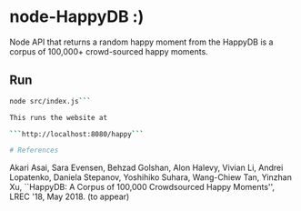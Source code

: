 # node-HappyDB :)

Node API that returns a random happy moment from the HappyDB is a corpus of 100,000+ crowd-sourced happy moments.

## Run

```bash
node src/index.js```

This runs the website at

```http://localhost:8080/happy```

# References


```
Akari Asai, Sara Evensen, Behzad Golshan, Alon Halevy, Vivian Li, Andrei Lopatenko, 
Daniela Stepanov, Yoshihiko Suhara, Wang-Chiew Tan, Yinzhan Xu, 
``HappyDB: A Corpus of 100,000 Crowdsourced Happy Moments'', LREC '18, May 2018. (to appear)
```


